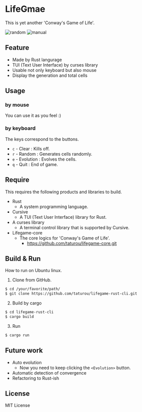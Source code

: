 # LifeGmae

This is yet another 'Conway's Game of Life'.

![random](doc/images/lifegame-anime-random.gif)
![manual](doc/images/lifegame-anime-manual.gif)

## Feature

* Made by Rust langurage
* TUI (Text User Interface) by curses library
* Usable not only keyboard but also mouse
* Display the generation and total cells

## Usage

### by mouse

You can use it as you feel :)

### by keyboard

The keys correspond to the buttons.

* `c` - Clear : Kills off.
* `r` - Random : Generates cells randomly.
* `e` - Evolution : Evolves the cells.
* `q` - Quit : End of game.

## Require

This requires the following products and libraries to build.

* Rust
    * A system programming language.
* Cursive
    * A TUI (Text User Interface) library for Rust.
* A curses library
    * A terminal control library that is supported by Cursive.
* Lifegame-core
    * The core logics for 'Conway's Game of Life'.
        * https://github.com/taturou/lifegame-core.git

## Build & Run

How to run on Ubuntu linux.

1. Clone from GitHub.

```bash
$ cd /your/favorite/path/
$ git clone https://github.com/taturou/lifegame-rust-cli.git
```

2. Build by cargo

```bash
$ cd lifegame-rust-cli
$ cargo build
```

3. Run

```bash
$ cargo run
```

## Future work

* Auto evolution
    * Now you need to keep clicking the `<Evolution>` button.
* Automatic detection of convergence
* Refactoring to Rust-ish

## License

MIT License


